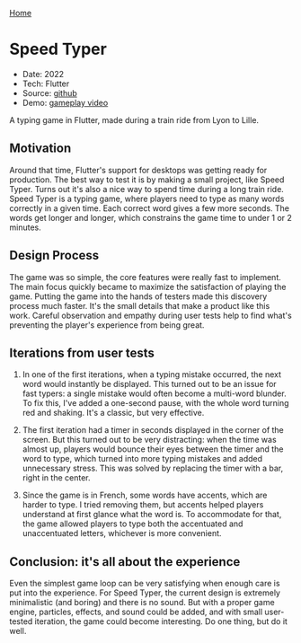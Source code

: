 [Home](/)

# Speed Typer
* Date: 2022
* Tech: Flutter
* Source: [github](https://github.com/thalkz/speed_typer)
* Demo: [gameplay video](/images/speedtyper.mp4)

A typing game in Flutter, made during a train ride from Lyon to Lille.

## Motivation

Around that time, Flutter's support for desktops was getting ready for production. The best way to test it is by making a small project, like Speed Typer. Turns out it's also a nice way to spend time during a long train ride. Speed Typer is a typing game, where players need to type as many words correctly in a given time. Each correct word gives a few more seconds. The words get longer and longer, which constrains the game time to under 1 or 2 minutes.

## Design Process

The game was so simple, the core features were really fast to implement. The main focus quickly became to maximize the satisfaction of playing the game. Putting the game into the hands of testers made this discovery process much faster. It's the small details that make a product like this work. Careful observation and empathy during user tests help to find what's preventing the player's experience from being great.

## Iterations from user tests

1) In one of the first iterations, when a typing mistake occurred, the next word would instantly be displayed. This turned out to be an issue for fast typers: a single mistake would often become a multi-word blunder. To fix this, I've added a one-second pause, with the whole word turning red and shaking. It's a classic, but very effective.

2) The first iteration had a timer in seconds displayed in the corner of the screen. But this turned out to be very distracting: when the time was almost up, players would bounce their eyes between the timer and the word to type, which turned into more typing mistakes and added unnecessary stress. This was solved by replacing the timer with a bar, right in the center.

3) Since the game is in French, some words have accents, which are harder to type. I tried removing them, but accents helped players understand at first glance what the word is. To accommodate for that, the game allowed players to type both the accentuated and unaccentuated letters, whichever is more convenient.

## Conclusion: it's all about the experience

Even the simplest game loop can be very satisfying when enough care is put into the experience. For Speed Typer, the current design is extremely minimalistic (and boring) and there is no sound. But with a proper game engine, particles, effects, and sound could be added, and with small user-tested iteration, the game could become interesting. Do one thing, but do it well.
